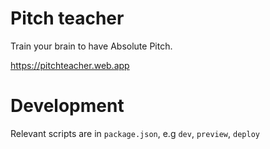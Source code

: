 # Pitch teacher

Train your brain to have Absolute Pitch. 

https://pitchteacher.web.app

# Development

Relevant scripts are in `package.json`, e.g `dev`, `preview`, `deploy`
